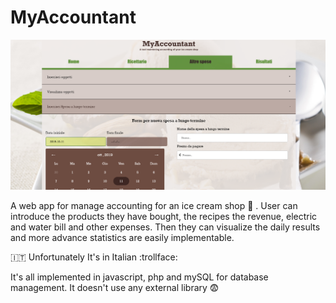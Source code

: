 # MyAccountant

![alt text](https://github.com/MarioBonse/MyAccountant/blob/master/img/myaccountant.PNG "Example")

A web app for manage accounting for an ice cream shop :icecream: .
User can introduce the products they have bought, the recipes the revenue, electric and water bill and other expenses. 
Then they can visualize the daily results and more advance statistics are easily implementable. 

:it: Unfortunately It's in Italian :trollface: 

It's all implemented in javascript, php and mySQL for database management. It doesn't use any external library :fearful: 


